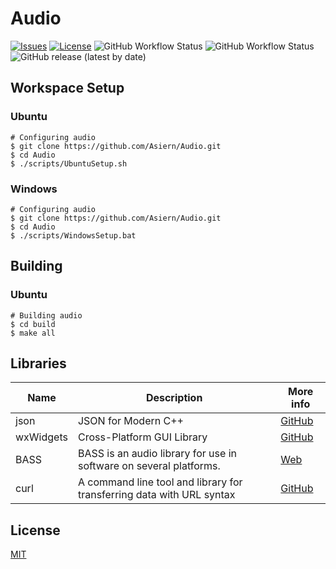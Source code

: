 # Audio

[![Issues](https://img.shields.io/github/issues/Asiern/Audio)]()
[![License](https://img.shields.io/github/license/Asiern/Audio)](LICENSE)
![GitHub Workflow Status](https://img.shields.io/github/workflow/status/asiern/audio/ubuntu-CMake?label=linux)
![GitHub Workflow Status](https://img.shields.io/github/workflow/status/asiern/audio/windows-CMake?label=windows)
![GitHub release (latest by date)](https://img.shields.io/github/v/release/asiern/audio)

## Workspace Setup

### Ubuntu

```
# Configuring audio
$ git clone https://github.com/Asiern/Audio.git
$ cd Audio
$ ./scripts/UbuntuSetup.sh
```

### Windows

```
# Configuring audio
$ git clone https://github.com/Asiern/Audio.git
$ cd Audio
$ ./scripts/WindowsSetup.bat
```

## Building

### Ubuntu

```
# Building audio
$ cd build
$ make all
```

## Libraries

| Name      | Description                                                           | More info                                        |
| --------- | --------------------------------------------------------------------- | ------------------------------------------------ |
| json      | JSON for Modern C++                                                   | [GitHub](https://github.com/nlohmann/json)       |
| wxWidgets | Cross-Platform GUI Library                                            | [GitHub](https://github.com/wxWidgets/wxWidgets) |
| BASS      | BASS is an audio library for use in software on several platforms.    | [Web](https://www.un4seen.com/)                  |
| curl      | A command line tool and library for transferring data with URL syntax | [GitHub](https://github.com/curl/curl)           |

## License

[MIT](LICENSE)
